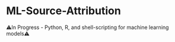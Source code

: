 # ML-Source-Attribution
⚠️In Progress - Python, R, and shell-scripting for machine learning models⚠️

